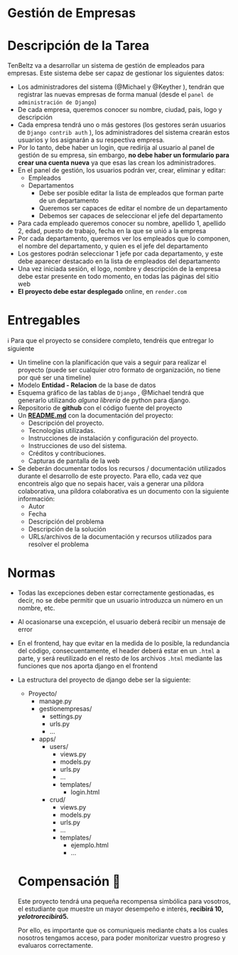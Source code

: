 # Gestión de Empresas

# Descripción de la Tarea

TenBeltz va a desarrollar un sistema de gestión de empleados para empresas.
Este sistema debe ser capaz de gestionar los siguientes datos:

- Los administradores del sistema (@Michael y @Keyther ), tendrán que registrar las nuevas empresas de forma manual (desde el `panel de administración de Django`)
- De cada empresa, queremos conocer su nombre, ciudad, pais, logo y descripción
- Cada empresa tendrá uno o más gestores (los gestores serán usuarios de `Django contrib auth` ), los administradores del sistema crearán estos usuarios y los asignarán a su respectiva empresa.
- Por lo tanto, debe haber un login, que redirija al usuario al panel de gestión de su empresa, sin embargo, **no debe haber un formulario para crear una cuenta nueva**  ya que esas las crean los administradores.
- En el panel de gestión, los usuarios podrán ver, crear, eliminar y editar:
    - Empleados
    - Departamentos
        - Debe ser posible editar la lista de empleados que forman parte de un departamento
        - Queremos ser capaces de editar el nombre de un departamento
        - Debemos ser capaces de seleccionar el jefe del departamento
- Para cada empleado queremos conocer su nombre, apellido 1, apellido 2, edad, puesto de trabajo, fecha en la que se unió  a la empresa
- Por cada departamento, queremos ver los empleados que lo componen, el nombre del departamento, y quien es el jefe del departamento
- Los gestores podrán seleccionar 1 jefe por cada departamento, y este debe aparecer destacado en la lista de empleados del departamento
- Una vez iniciada sesión, el logo, nombre y descripción de la empresa debe estar presente en todo momento, en todas las páginas del sitio web
- **El proyecto debe estar desplegado** online, en `render.com`

# Entregables

<aside>
ℹ️ Para que el proyecto se considere completo, tendréis que entregar lo siguiente

</aside>

- Un timeline con la planificación que vais a seguir para realizar el proyecto (puede ser cualquier otro formato de organización, no tiene por qué ser una timeline)
- Modelo **Entidad - Relacion**  de la base de datos
- Esquema gráfico de las tablas de `Django` , @Michael tendrá que generarlo utilizando *alguna librería* de python para django.
- Repositorio de **github** con el código fuente del proyecto
- Un **[README.md](http://README.md)** con la documentación del proyecto:
    - Descripción del proyecto.
    - Tecnologías utilizadas.
    - Instrucciones de instalación y configuración del proyecto.
    - Instrucciones de uso del sistema.
    - Créditos y contribuciones.
    - Capturas de pantalla de la web
- Se deberán documentar todos los recursos / documentación utilizados durante el desarrollo de este proyecto. Para ello, cada vez que encontreis algo que no sepais hacer, vais a generar una píldora colaborativa, una píldora colaborativa es un documento con la siguiente información:
    - Autor
    - Fecha
    - Descripción del problema
    - Descripción de la solución
    - URLs/archivos de la documentación y recursos utilizados para resolver el problema

# Normas

- Todas las excepciones deben estar correctamente gestionadas, es decir, no se debe permitir que un usuario introduzca un número en un nombre, etc.
- Al ocasionarse una excepción, el usuario deberá recibir un mensaje de error
- En el frontend, hay que evitar en la medida de lo posible, la redundancia del código, consecuentamente, el header deberá estar en un `.html` a parte, y será reutilizado en el resto de los archivos `.html` mediante las funciones que nos aporta django en el frontend
- La estructura del proyecto de django debe ser la siguiente:
    - Proyecto/
        - manage.py
        - gestionempresas/
            - settings.py
            - urls.py
            - …
        - apps/
            - users/
                - views.py
                - models.py
                - urls.py
                - …
                - templates/
                    - login.html
            - crud/
                - views.py
                - models.py
                - urls.py
                - …
                - templates/
                    - ejemplo.html
                    - …
        
    
    # Compensación 💸
    
    Este proyecto tendrá una pequeña recompensa simbólica para vosotros, el estudiante que muestre un mayor desempeño e interés, **recibirá 10$, y el otro recibirá 5$.** 
    
    Por ello, es importante que os comuniqueis mediante chats a los cuales nosotros tengamos acceso, para poder monitorizar vuestro progreso y evaluaros correctamente.

